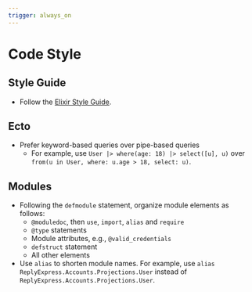 ```yaml
---
trigger: always_on
---
```


# Code Style

## Style Guide
- Follow the [Elixir Style Guide](https://github.com/lexmag/elixir-style-guide).

## Ecto
- Prefer keyword-based queries over pipe-based queries
  - For example, use `User |> where(age: 18) |> select([u], u)` over `from(u in User, where: u.age > 18, select: u)`.

## Modules
- Following the `defmodule` statement, organize module elements as follows:
  - `@moduledoc`, then `use`, `import`, `alias` and `require`
  - `@type` statements
  - Module attributes, e.g., `@valid_credentials`
  - `defstruct` statement
  - All other elements
- Use `alias` to shorten module names. For example, use `alias ReplyExpress.Accounts.Projections.User` instead of `ReplyExpress.Accounts.Projections.User`.
